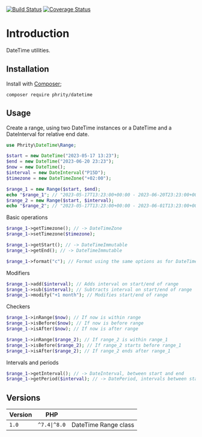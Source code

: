 [![Build Status](https://github.com/sirn-se/phrity-datetime/actions/workflows/acceptance.yml/badge.svg)](https://github.com/sirn-se/phrity-datetime/actions)
[![Coverage Status](https://coveralls.io/repos/github/sirn-se/phrity-datetime/badge.svg?branch=main)](https://coveralls.io/github/sirn-se/phrity-datetime?branch=main)

# Introduction

DateTime utilities.

## Installation

Install with [Composer](https://getcomposer.org/);
```
composer require phrity/datetime
```

## Usage

Create a range, using two DateTime instances or a DateTime and a DateInterval for relative end date.
```php
use Phrity\DateTime\Range;

$start = new DateTime("2023-05-17 13:23");
$end = new DateTime("2023-06-20 23:23");
$now = new DateTime();
$interval = new DateInterval("P15D");
$timezone = new DateTimeZone("+02:00");

$range_1 = new Range($start, $end);
echo "$range_1"; // "2023-05-17T13:23:00+00:00 - 2023-06-20T23:23:00+00:00"
$range_2 = new Range($start, $interval);
echo "$range_2"; // "2023-05-17T13:23:00+00:00 - 2023-06-01T13:23:00+00:00"
```

Basic operations
```php
$range_1->getTimezone(); // -> DateTimeZone
$range_1->setTimezone($timezone);

$range_1->getStart(); // -> DateTimeImmutable
$range_1->getEnd(); // -> DateTimeImmutable

$range_1->format("c"); // Format using the same options as for DateTime
```

Modifiers
```php
$range_1->add($interval); // Adds interval on start/end of range
$range_1->sub($interval); // Subtracts interval on start/end of range
$range_1->modify("+1 month"); // Modifies start/end of range
```

Checkers
```php
$range_1->inRange($now); // If now is within range
$range_1->isBefore($now); // If now is before range
$range_1->isAfter($now); // If now is after range

$range_1->inRange($range_2); // If range_2 is within range_1
$range_1->isBefore($range_2); // If range_2 starts before range_1
$range_1->isAfter($range_2); // If range_2 ends after range_1
```

Intervals and periods
```php
$range_1->getInterval(); // -> DateInterval, between start and end
$range_1->getPeriod($interval); // -> DatePeriod, intervals between start and end
```

## Versions

| Version | PHP | |
| --- | --- | --- |
| `1.0` | `^7.4\|^8.0` | DateTime Range class |

